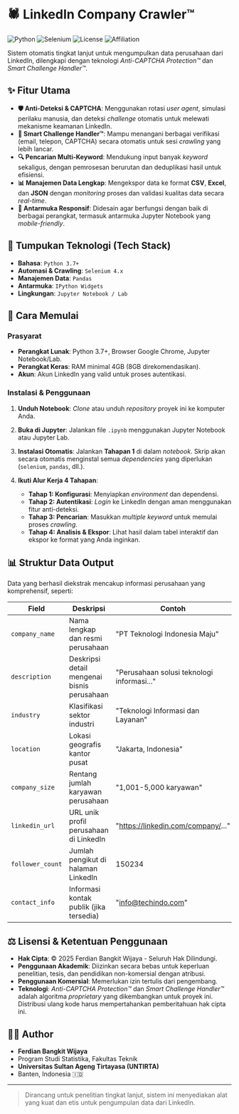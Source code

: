 # 🕷️ LinkedIn Company Crawler™

![Python](https://img.shields.io/badge/Python-3.7+-blue.svg)
![Selenium](https://img.shields.io/badge/Selenium-4.0+-green.svg)
![License](https://img.shields.io/badge/License-MIT-red.svg)
![Affiliation](https://img.shields.io/badge/Affiliation-UNTIRTA-orange.svg)

Sistem otomatis tingkat lanjut untuk mengumpulkan data perusahaan dari LinkedIn, dilengkapi dengan teknologi *Anti-CAPTCHA Protection™* dan *Smart Challenge Handler™*.

## ✨ Fitur Utama

- **🛡️ Anti-Deteksi & CAPTCHA**: Menggunakan rotasi *user agent*, simulasi perilaku manusia, dan deteksi *challenge* otomatis untuk melewati mekanisme keamanan LinkedIn.
- **🧠 Smart Challenge Handler™**: Mampu menangani berbagai verifikasi (email, telepon, CAPTCHA) secara otomatis untuk sesi *crawling* yang lebih lancar.
- **🔍 Pencarian Multi-Keyword**: Mendukung input banyak *keyword* sekaligus, dengan pemrosesan berurutan dan deduplikasi hasil untuk efisiensi.
- **📊 Manajemen Data Lengkap**: Mengekspor data ke format **CSV**, **Excel**, dan **JSON** dengan *monitoring* proses dan validasi kualitas data secara *real-time*.
- **📱 Antarmuka Responsif**: Didesain agar berfungsi dengan baik di berbagai perangkat, termasuk antarmuka Jupyter Notebook yang *mobile-friendly*.

## 🔧 Tumpukan Teknologi (Tech Stack)

- **Bahasa**: `Python 3.7+`
- **Automasi & Crawling**: `Selenium 4.x`
- **Manajemen Data**: `Pandas`
- **Antarmuka**: `IPython Widgets`
- **Lingkungan**: `Jupyter Notebook / Lab`

## 🚀 Cara Memulai

### Prasyarat
- **Perangkat Lunak**: Python 3.7+, Browser Google Chrome, Jupyter Notebook/Lab.
- **Perangkat Keras**: RAM minimal 4GB (8GB direkomendasikan).
- **Akun**: Akun LinkedIn yang valid untuk proses autentikasi.

### Instalasi & Penggunaan

1.  **Unduh Notebook**: *Clone* atau unduh *repository* proyek ini ke komputer Anda.

2.  **Buka di Jupyter**: Jalankan file `.ipynb` menggunakan Jupyter Notebook atau Jupyter Lab.

3.  **Instalasi Otomatis**: Jalankan **Tahapan 1** di dalam *notebook*. Skrip akan secara otomatis menginstal semua *dependencies* yang diperlukan (`selenium`, `pandas`, dll.).

4.  **Ikuti Alur Kerja 4 Tahapan**:
    - **Tahap 1: Konfigurasi**: Menyiapkan *environment* dan dependensi.
    - **Tahap 2: Autentikasi**: *Login* ke LinkedIn dengan aman menggunakan fitur anti-deteksi.
    - **Tahap 3: Pencarian**: Masukkan *multiple keyword* untuk memulai proses *crawling*.
    - **Tahap 4: Analisis & Ekspor**: Lihat hasil dalam tabel interaktif dan ekspor ke format yang Anda inginkan.

## 📊 Struktur Data Output

Data yang berhasil diekstrak mencakup informasi perusahaan yang komprehensif, seperti:

| Field                   | Deskripsi                                          | Contoh                                     |
| ----------------------- | -------------------------------------------------- | ------------------------------------------ |
| `company_name`          | Nama lengkap dan resmi perusahaan                  | "PT Teknologi Indonesia Maju"              |
| `description`           | Deskripsi detail mengenai bisnis perusahaan        | "Perusahaan solusi teknologi informasi..." |
| `industry`              | Klasifikasi sektor industri                        | "Teknologi Informasi dan Layanan"          |
| `location`              | Lokasi geografis kantor pusat                      | "Jakarta, Indonesia"                       |
| `company_size`          | Rentang jumlah karyawan perusahaan                 | "1,001-5,000 karyawan"                     |
| `linkedin_url`          | URL unik profil perusahaan di LinkedIn             | "https://linkedin.com/company/..."         |
| `follower_count`        | Jumlah pengikut di halaman LinkedIn                | 150234                                     |
| `contact_info`          | Informasi kontak publik (jika tersedia)            | "info@techindo.com"                        |

## ⚖️ Lisensi & Ketentuan Penggunaan

- **Hak Cipta**: © 2025 Ferdian Bangkit Wijaya - Seluruh Hak Dilindungi.
- **Penggunaan Akademik**: Diizinkan secara bebas untuk keperluan penelitian, tesis, dan pendidikan non-komersial dengan atribusi.
- **Penggunaan Komersial**: Memerlukan izin tertulis dari pengembang.
- **Teknologi**: *Anti-CAPTCHA Protection™* dan *Smart Challenge Handler™* adalah algoritma *proprietary* yang dikembangkan untuk proyek ini. Distribusi ulang kode harus mempertahankan pemberitahuan hak cipta ini.

## 👨‍💻 Author

- **Ferdian Bangkit Wijaya**
- Program Studi Statistika, Fakultas Teknik
- **Universitas Sultan Ageng Tirtayasa (UNTIRTA)**
- Banten, Indonesia 🇮🇩

---

> Dirancang untuk penelitian tingkat lanjut, sistem ini menyediakan alat yang kuat dan etis untuk pengumpulan data dari LinkedIn.
